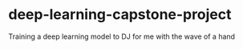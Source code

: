 # deep-learning-capstone-project
Training a deep learning model to DJ for me with the wave of a hand

